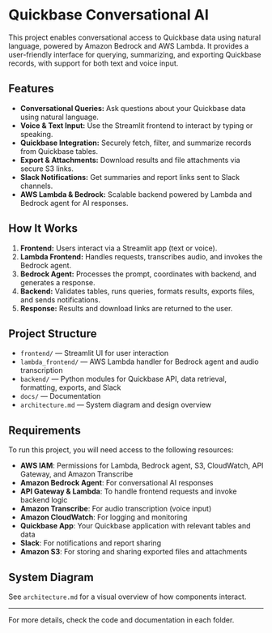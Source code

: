 # Quickbase Conversational AI

This project enables conversational access to Quickbase data using natural language, powered by Amazon Bedrock and AWS Lambda. It provides a user-friendly interface for querying, summarizing, and exporting Quickbase records, with support for both text and voice input.

## Features

- **Conversational Queries:** Ask questions about your Quickbase data using natural language.
- **Voice & Text Input:** Use the Streamlit frontend to interact by typing or speaking.
- **Quickbase Integration:** Securely fetch, filter, and summarize records from Quickbase tables.
- **Export & Attachments:** Download results and file attachments via secure S3 links.
- **Slack Notifications:** Get summaries and report links sent to Slack channels.
- **AWS Lambda & Bedrock:** Scalable backend powered by Lambda and Bedrock agent for AI responses.

## How It Works

1. **Frontend:** Users interact via a Streamlit app (text or voice).
2. **Lambda Frontend:** Handles requests, transcribes audio, and invokes the Bedrock agent.
3. **Bedrock Agent:** Processes the prompt, coordinates with backend, and generates a response.
4. **Backend:** Validates tables, runs queries, formats results, exports files, and sends notifications.
5. **Response:** Results and download links are returned to the user.

## Project Structure

- `frontend/` — Streamlit UI for user interaction
- `lambda_frontend/` — AWS Lambda handler for Bedrock agent and audio transcription
- `backend/` — Python modules for Quickbase API, data retrieval, formatting, exports, and Slack
- `docs/` — Documentation
- `architecture.md` — System diagram and design overview


## Requirements

To run this project, you will need access to the following resources:

- **AWS IAM**: Permissions for Lambda, Bedrock agent, S3, CloudWatch, API Gateway, and Amazon Transcribe
- **Amazon Bedrock Agent**: For conversational AI responses
- **API Gateway & Lambda**: To handle frontend requests and invoke backend logic
- **Amazon Transcribe**: For audio transcription (voice input)
- **Amazon CloudWatch**: For logging and monitoring
- **Quickbase App**: Your Quickbase application with relevant tables and data
- **Slack**: For notifications and report sharing
- **Amazon S3**: For storing and sharing exported files and attachments

## System Diagram

See `architecture.md` for a visual overview of how components interact.

---

For more details, check the code and documentation in each folder.
